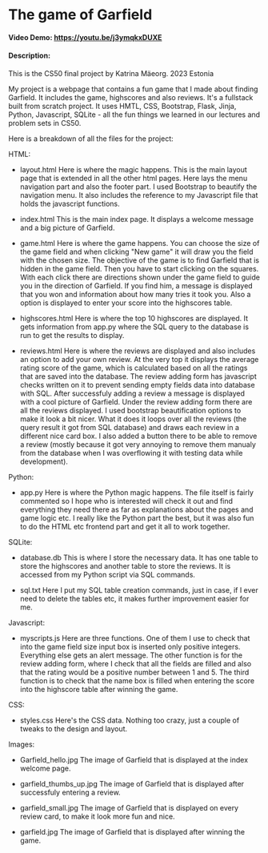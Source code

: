 # The game of Garfield
#### Video Demo:  https://youtu.be/j3ymqkxDUXE
#### Description:

This is the CS50 final project by Katrina Mäeorg. 2023 Estonia

My project is a webpage that contains a fun game that I made about finding Garfield. It includes the game, highscores and also reviews. It's a fullstack built from scratch project. It uses HMTL, CSS, Bootstrap, Flask, Jinja, Python, Javascript, SQLite - all the fun things we learned in our lectures and problem sets in CS50.

Here is a breakdown of all the files for the project:

HTML:
- layout.html
Here is where the magic happens. This is the main layout page that is extended in all the other html pages. Here lays the menu navigation part and also the footer part. I used Bootstrap to beautify the navigation menu. It also includes the reference to my Javascript file that holds the javascript functions.

- index.html
This is the main index page. It displays a welcome message and a big picture of Garfield.

- game.html
Here is where the game happens. You can choose the size of the game field and when clicking "New game" it will draw you the field with the chosen size. The objective of the game is to find Garfield that is hidden in the game field. Then you have to start clicking on the squares. With each click there are directions shown under the game field to guide you in the direction of Garfield. If you find him, a message is displayed that you won and information about how many tries it took you. Also a option is displayed to enter your score into the highscores table.

- highscores.html
Here is where the top 10 highscores are displayed. It gets information from app.py where the SQL query to the database is run to get the results to display.

- reviews.html
Here is where the reviews are displayed and also includes an option to add your own review. At the very top it displays the average rating score of the game, which is calculated based on all the ratings that are saved into the database. The review adding form has javascript checks written on it to prevent sending empty fields data into database with SQL. After successfuly adding a review a message is displayed with a cool picture of Garfield. Under the review adding form there are all the reviews displayed. I used bootstrap beautification options to make it look a bit nicer. What it does it loops over all the reviews (the query result it got from SQL database) and draws each review in a different nice card box. I also added a button there to be able to remove a review (mostly because it got very annoying to remove them manualy from the database when I was overflowing it with testing data while development).

Python:
- app.py
Here is where the Python magic happens. The file itself is fairly commented so I hope who is interested will check it out and find everything they need there as far as explanations about the pages and game logic etc. I really like the Python part the best, but it was also fun to do the HTML etc frontend part and get it all to work together. 

SQLite:
- database.db
This is where I store the necessary data. It has one table to store the highscores and another table to store the reviews. It is accessed from my Python script via SQL commands.

- sql.txt
Here I put my SQL table creation commands, just in case, if I ever need to delete the tables etc, it makes further improvement easier for me.

Javascript:
- myscripts.js
Here are three functions. One of them I use to check that into the game field size input box is inserted only positive integers. Everything else gets an alert message. The other function is for the review adding form, where I check that all the fields are filled and also that the rating would be a positive number between 1 and 5. The third function is to check that the name box is filled when entering the score into the highscore table after winning the game.

CSS:
- styles.css
Here's the CSS data. Nothing too crazy, just a couple of tweaks to the design and layout.

Images:
- Garfield_hello.jpg
The image of Garfield that is displayed at the index welcome page.

- garfield_thumbs_up.jpg
The image of Garfield that is displayed after successfuly entering a review.

- garfield_small.jpg
The image of Garfield that is displayed on every review card, to make it look more fun and nice.

- garfield.jpg
The image of Garfield that is displayed after winning the game.

